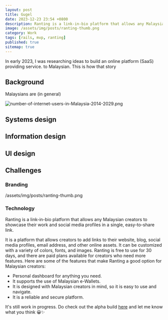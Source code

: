 ```yaml
---
layout: post
title: Gugel
date: 2023-12-23 23:54 +0800
description: Ranting is a link-in-bio platform that allows any Malaysian creators to showcase their work and social media profiles in a single, easy-to-share link.
image: /assets/img/posts/ranting-thumb.png
category: Work
tags: [rails, mvp, ranting]
published: true
sitemap: true
---
```


In early 2023, I was researching ideas to build an online platform (SaaS) providing service. to Malaysian. This is how that story 

## Background

Malaysians are (in general)

![number-of-internet-users-in-Malaysia-2014-2029.png](number-of-internet-users-in-Malaysia-2014-2029.png)

## Systems design



## Information design 



## UI design



## Challenges

### Branding 

/assets/img/posts/ranting-thumb.png

### Technology




Ranting is a link-in-bio platform that allows any Malaysian creators to showcase their work and social media profiles in a single, easy-to-share link. 
      
It is a platform that allows creators to add links to their website, blog, social media profiles, email address, and other online assets. It can be customized with a variety of colors, fonts, and images. Ranting is free to use for 30 days, and there are paid plans available for creators who need more features.
Here are some of the features that make Ranting a good option for Malaysian creators:
<ul>
  <li>Personal dashboard for anything you need.</li>
  <li>It supports the use of Malaysian e-Wallets.</li>
  <li>It is designed with Malaysian creators in mind, so it is easy to use and navigate.</li>
  <li>It is a reliable and secure platform.</li>
</ul>

It's still work in progress. Do check out the alpha build [here](https://www.gugel.my) and let me know what you think 😀✨

